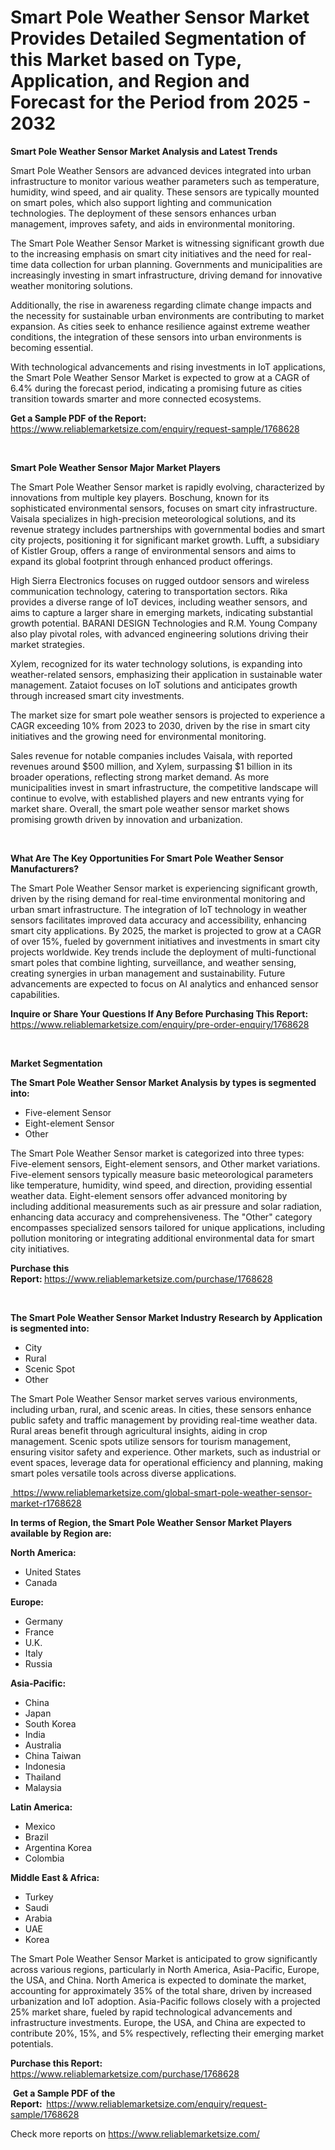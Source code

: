 <p><h1>Smart Pole Weather Sensor Market Provides Detailed Segmentation of this Market based on Type, Application, and Region and Forecast for the Period from 2025 - 2032</h1></p><p><strong>Smart Pole Weather Sensor Market Analysis and Latest Trends</strong></p>
<p><p>Smart Pole Weather Sensors are advanced devices integrated into urban infrastructure to monitor various weather parameters such as temperature, humidity, wind speed, and air quality. These sensors are typically mounted on smart poles, which also support lighting and communication technologies. The deployment of these sensors enhances urban management, improves safety, and aids in environmental monitoring.</p><p>The Smart Pole Weather Sensor Market is witnessing significant growth due to the increasing emphasis on smart city initiatives and the need for real-time data collection for urban planning. Governments and municipalities are increasingly investing in smart infrastructure, driving demand for innovative weather monitoring solutions. </p><p>Additionally, the rise in awareness regarding climate change impacts and the necessity for sustainable urban environments are contributing to market expansion. As cities seek to enhance resilience against extreme weather conditions, the integration of these sensors into urban environments is becoming essential. </p><p>With technological advancements and rising investments in IoT applications, the Smart Pole Weather Sensor Market is expected to grow at a CAGR of 6.4% during the forecast period, indicating a promising future as cities transition towards smarter and more connected ecosystems.</p></p>
<p><strong>Get a Sample PDF of the Report:&nbsp;</strong> <a href="https://www.reliablemarketsize.com/enquiry/request-sample/1768628?utm_campaign=3431&utm_medium=2&utm_source=Github&utm_content=ia&utm_term=11042025&utm_id=smart-pole-weather-sensor">https://www.reliablemarketsize.com/enquiry/request-sample/1768628</a></p>
<p>&nbsp;</p>
<p><strong>Smart Pole Weather Sensor Major Market Players</strong></p>
<p><p>The Smart Pole Weather Sensor market is rapidly evolving, characterized by innovations from multiple key players. Boschung, known for its sophisticated environmental sensors, focuses on smart city infrastructure. Vaisala specializes in high-precision meteorological solutions, and its revenue strategy includes partnerships with governmental bodies and smart city projects, positioning it for significant market growth. Lufft, a subsidiary of Kistler Group, offers a range of environmental sensors and aims to expand its global footprint through enhanced product offerings.</p><p>High Sierra Electronics focuses on rugged outdoor sensors and wireless communication technology, catering to transportation sectors. Rika provides a diverse range of IoT devices, including weather sensors, and aims to capture a larger share in emerging markets, indicating substantial growth potential. BARANI DESIGN Technologies and R.M. Young Company also play pivotal roles, with advanced engineering solutions driving their market strategies.</p><p>Xylem, recognized for its water technology solutions, is expanding into weather-related sensors, emphasizing their application in sustainable water management. Zataiot focuses on IoT solutions and anticipates growth through increased smart city investments.</p><p>The market size for smart pole weather sensors is projected to experience a CAGR exceeding 10% from 2023 to 2030, driven by the rise in smart city initiatives and the growing need for environmental monitoring.</p><p>Sales revenue for notable companies includes Vaisala, with reported revenues around $500 million, and Xylem, surpassing $1 billion in its broader operations, reflecting strong market demand. As more municipalities invest in smart infrastructure, the competitive landscape will continue to evolve, with established players and new entrants vying for market share. Overall, the smart pole weather sensor market shows promising growth driven by innovation and urbanization.</p></p>
<p>&nbsp;</p>
<p><strong>What Are The Key Opportunities For Smart Pole Weather Sensor Manufacturers?</strong></p>
<p><p>The Smart Pole Weather Sensor market is experiencing significant growth, driven by the rising demand for real-time environmental monitoring and urban smart infrastructure. The integration of IoT technology in weather sensors facilitates improved data accuracy and accessibility, enhancing smart city applications. By 2025, the market is projected to grow at a CAGR of over 15%, fueled by government initiatives and investments in smart city projects worldwide. Key trends include the deployment of multi-functional smart poles that combine lighting, surveillance, and weather sensing, creating synergies in urban management and sustainability. Future advancements are expected to focus on AI analytics and enhanced sensor capabilities.</p></p>
<p><strong>Inquire or Share Your Questions If Any Before Purchasing This Report:</strong> <a href="https://www.reliablemarketsize.com/enquiry/pre-order-enquiry/1768628?utm_campaign=3431&utm_medium=2&utm_source=Github&utm_content=ia&utm_term=11042025&utm_id=smart-pole-weather-sensor">https://www.reliablemarketsize.com/enquiry/pre-order-enquiry/1768628</a></p>
<p>&nbsp;</p>
<p><strong>Market Segmentation</strong></p>
<p><strong>The Smart Pole Weather Sensor Market Analysis by types is segmented into:</strong></p>
<p><ul><li>Five-element Sensor</li><li>Eight-element Sensor</li><li>Other</li></ul></p>
<p><p>The Smart Pole Weather Sensor market is categorized into three types: Five-element sensors, Eight-element sensors, and Other market variations. Five-element sensors typically measure basic meteorological parameters like temperature, humidity, wind speed, and direction, providing essential weather data. Eight-element sensors offer advanced monitoring by including additional measurements such as air pressure and solar radiation, enhancing data accuracy and comprehensiveness. The "Other" category encompasses specialized sensors tailored for unique applications, including pollution monitoring or integrating additional environmental data for smart city initiatives.</p></p>
<p><strong>Purchase this Report:&nbsp;</strong><a href="https://www.reliablemarketsize.com/purchase/1768628?utm_campaign=3431&utm_medium=2&utm_source=Github&utm_content=ia&utm_term=11042025&utm_id=smart-pole-weather-sensor">https://www.reliablemarketsize.com/purchase/1768628</a></p>
<p>&nbsp;</p>
<p><strong>The Smart Pole Weather Sensor Market Industry Research by Application is segmented into:</strong></p>
<p><ul><li>City</li><li>Rural</li><li>Scenic Spot</li><li>Other</li></ul></p>
<p><p>The Smart Pole Weather Sensor market serves various environments, including urban, rural, and scenic areas. In cities, these sensors enhance public safety and traffic management by providing real-time weather data. Rural areas benefit through agricultural insights, aiding in crop management. Scenic spots utilize sensors for tourism management, ensuring visitor safety and experience. Other markets, such as industrial or event spaces, leverage data for operational efficiency and planning, making smart poles versatile tools across diverse applications.</p></p>
<p><a href="https://www.reliablemarketsize.com/global-smart-pole-weather-sensor-market-r1768628?utm_campaign=3431&utm_medium=2&utm_source=Github&utm_content=ia&utm_term=11042025&utm_id=smart-pole-weather-sensor">&nbsp;https://www.reliablemarketsize.com/global-smart-pole-weather-sensor-market-r1768628</a></p>
<p><strong>In terms of Region, the Smart Pole Weather Sensor Market Players available by Region are:</strong></p>
<p>
    <p> <strong> North America: </strong>
        <ul>
            <li>United States</li>
            <li>Canada</li>
        </ul>
        </p> 
    <p> <strong> Europe: </strong>
        <ul>
            <li>Germany</li>
            <li>France</li>
            <li>U.K.</li>
            <li>Italy</li>
            <li>Russia</li>
        </ul>
        </p> 
    <p> <strong> Asia-Pacific: </strong>
        <ul>
            <li>China</li>
            <li>Japan</li>
            <li>South Korea</li>
            <li>India</li>
            <li>Australia</li>
            <li>China Taiwan</li>
            <li>Indonesia</li>
            <li>Thailand</li>
            <li>Malaysia</li>
        </ul>
        </p> 
    <p> <strong> Latin America: </strong>
        <ul>
            <li>Mexico</li>
            <li>Brazil</li>
            <li>Argentina Korea</li>
            <li>Colombia</li>
        </ul>
        </p> 
    <p> <strong> Middle East & Africa: </strong>
        <ul>
            <li>Turkey</li>
            <li>Saudi</li>
            <li>Arabia</li>
            <li>UAE</li>
            <li>Korea</li>
        </ul>
    </p>
    </p>
<p><p>The Smart Pole Weather Sensor Market is anticipated to grow significantly across various regions, particularly in North America, Asia-Pacific, Europe, the USA, and China. North America is expected to dominate the market, accounting for approximately 35% of the total share, driven by increased urbanization and IoT adoption. Asia-Pacific follows closely with a projected 25% market share, fueled by rapid technological advancements and infrastructure investments. Europe, the USA, and China are expected to contribute 20%, 15%, and 5% respectively, reflecting their emerging market potentials.</p></p>
<p><strong>Purchase this Report: </strong><a href="https://www.reliablemarketsize.com/purchase/1768628?utm_campaign=3431&utm_medium=2&utm_source=Github&utm_content=ia&utm_term=11042025&utm_id=smart-pole-weather-sensor">https://www.reliablemarketsize.com/purchase/1768628</a></p>
<p>&nbsp;<strong>Get a Sample PDF of the Report:&nbsp;&nbsp;</strong><a href="https://www.reliablemarketsize.com/enquiry/request-sample/1768628?utm_campaign=3431&utm_medium=2&utm_source=Github&utm_content=ia&utm_term=11042025&utm_id=smart-pole-weather-sensor">https://www.reliablemarketsize.com/enquiry/request-sample/1768628</a></p>
<p><strong></strong></p>
<p>Check more reports on <a href="https://www.reliablemarketsize.com/?utm_campaign=3431&utm_medium=2&utm_source=Github&utm_content=ia&utm_term=11042025&utm_id=smart-pole-weather-sensor">https://www.reliablemarketsize.com/</a></p>
